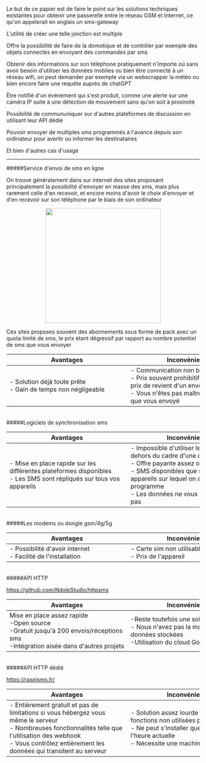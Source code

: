
Le but de ce papier est de faire le point sur les solutions techniques existantes pour obtenir une passerelle entre le réseau GSM et Internet, ce qu'on appelerait en anglais un sms-gateway

L'utilité de créer une telle jonction est multiple

Offre la possibilité de faire de la domotique et de contrôler par exemple des objets connectés en envoyant des commandes par sms

Obtenir des informations sur son téléphone pratiquement n'importe où sans avoir besoin d'utiliser les données mobiles ou bien être connecté à un réseau wifi, on peut demander par exemple via un webscrapper la météo ou bien encore faire une requête auprès de chatGPT

Être notifié d'un événement qui s'est produit, comme une alerte sur une caméra IP suite à une détection de mouvement sans qu'on soit à proximité

Possibilité de commununiquer sur d'autres plateformes de discussion en utilisant leur API dédié

Pouvoir envoyer de multiples sms programmés à l'avance depuis son ordinateur pour avertir ou informer les destinataires

Et bien d'autres cas d'usage

------------


#####Service d'envoi de sms en ligne

On trouve généralement dans sur internet des sites proposant principalement la possibilité d'envoyer en masse des sms, mais plus rarement celle d'en recevoir, et encore moins d'avoir le choix d'envoyer et d'en recevoir sur son téléphone par le biais de son ordinateur

<p align="center"><img src="http://i.imgur.com/sqgvTpf.png"  width="300px"/></p>

Ces sites proposes souvent des abonnements sous forme de pack avec un quota limité de sms, le prix étant dégressif par rapport au nombre potentiel de sms que vous envoyer

|  <div style="width:300px"> Avantages </div>| <div style="width:300px"> Inconvénients </div>  |
| - |  -|
| - Solution déjà toute prête<br> - Gain de temps non négligeable|  - Communication non bidirectionnelle<br> - Prix souvent prohibitif par rapport au prix de revient d'un envoi de sms<br> - Vous n'êtes pas maître des données que vous envoyé|
<br>
#####Logiciels de synchronisation sms

|  <div style="width:300px"> Avantages </div>| <div style="width:300px"> Inconvénients </div>  |
| - |  -|
|  - Mise en place rapide sur les différentes plateformes disponibles <br>- Les SMS sont répliqués sur tous vos appareils|- Impossible d'utiliser les sms en dehors du cadre d'une discussion<br>- Offre payante assez onéreuse<br>- SMS disponibles que sur les appareils sur lequel on a installé le programme<br>- Les données ne vous appartiennent pas| 


<br>
#####Les modems ou dongle gsm/4g/5g

|  <div style="width:300px"> Avantages </div>| <div style="width:300px"> Inconvénients </div>  |
| - |  -|
|  - Possibilité d'avoir internet <br>- Facilité de l'installation|- Carte sim non utilisable pour l'appel<br>- Prix de l'appareil| 


<br>
#####API HTTP

https://github.com/NdoleStudio/httpsms


|  <div style="width:300px"> Avantages </div>| <div style="width:300px"> Inconvénients </div>  |
| - |  -|
| Mise en place assez rapide<br> -Open source<br> -Gratuit jusqu'à 200 envois/réceptions sms<br> -Intégration aisée dans d'autres projets|  -Reste toutefois une solution payante <br> - Nous n'avez pas la main sur les données stockées <br> -Utilisation du cloud Google|

<br>
#####API HTTP dédié

https://raspisms.fr/

|  <div style="width:300px"> Avantages </div>| <div style="width:300px"> Inconvénients </div>  |
| - |  -|
| - Entièrement gratuit et pas de limitations si vous hébergez vous même le serveur<br> - Nombreuses fonctionnalités telle que l'utilisation des webhook<br> - Vous contrôlez entièrement les données qui transitent au serveur|  - Solution assez lourde (certaines fonctions non utilisées par exemple)<br> - Ne peut s'installer que sur Linux à l'heure actuelle<br> - Nécessite une machine dédiée|






